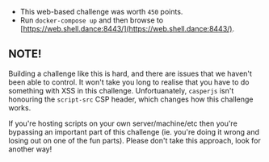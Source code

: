 * This web-based challenge was worth `450` points.
* Run `docker-compose up` and then browse to [https://web.shell.dance:8443/](https://web.shell.dance:8443/).

## NOTE!

Building a challenge like this is hard, and there are issues that we haven't been able to control. It won't take you long to realise that you have to do something with XSS in this challenge. Unfortuanately, `casperjs` isn't honouring the `script-src` CSP header, which changes how this challenge works.

If you're hosting scripts on your own server/machine/etc then you're bypassing an important part of this challenge (ie. you're doing it wrong and losing out on one of the fun parts). Please don't take this approach, look for another way!
